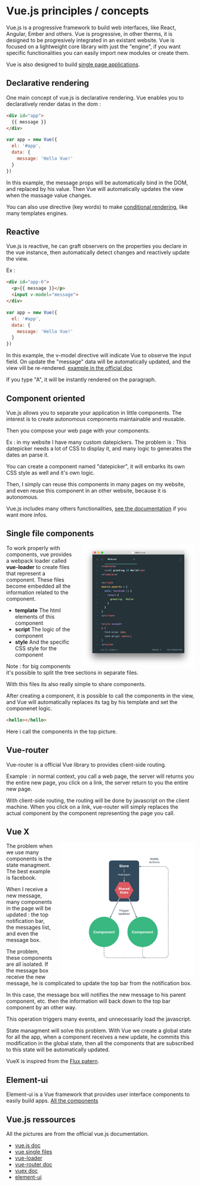# Vue.js principles / concepts

Vue.js is a progressive framework to build web interfaces, like React, Angular, Ember and others. Vue is progressive, in other therms, it is designed to be progresively integrated in an existant website. Vue is focused on a lightweight core library with just the "engine", if you want specific functionalities you can easily import new modules or create them.

Vue is also designed to build [single page applications](https://en.wikipedia.org/wiki/Single-page_application).

## Declarative rendering

One main concept of vue.js is declarative rendering. Vue enables you to declaratively render datas in the dom :

```html
<div id="app">
  {{ message }}
</div>
```
```js
var app = new Vue({
  el: '#app',
  data: {
    message: 'Hello Vue!'
  }
})
```

In this example, the message props will be automatically bind in the DOM, and replaced by his value. Then Vue will automatically updates the view when the massage value changes.

You can also use directive (key words) to make [conditional rendering](https://vuejs.org/v2/guide/#Conditionals-and-Loops), like many templates engines.

## Reactive

Vue.js is reactive, he can graft observers on the properties you declare in the vue instance, then automatically detect changes and reactively update the view.

Ex :
```html
<div id="app-6">
  <p>{{ message }}</p>
  <input v-model="message">
</div>
```
```js
var app = new Vue({
  el: '#app',
  data: {
    message: 'Hello Vue!'
  }
})
```

In this example, the v-model directive will indicate Vue to observe the input field. On update the "message" data will be automatically updated, and the view vill be re-rendered. [example in the official doc](https://vuejs.org/v2/guide/#Handling-User-Input)

If you type "A", it will be instantly rendered on the paragraph.

## Component oriented

Vue.js allows you to separate your application in little components. The interest is to create autonomous components maintainable and reusable.

Then you compose your web page with your components.

Ex : in my website I have many custom datepickers. The problem is : This datepicker needs a lot of CSS to display it, and many logic to generates the dates an parse it.

You can create a component named "datepicker", it will embarks its own CSS style as well and it's own logic.

Then, I simply can reuse this components in many pages on my website, and even reuse this component in an other website, because it is autonomous.

Vue.js includes many others functionalities, [see the documentation](https://vuejs.org/v2/guide/#Composing-with-Components) if you want more infos.

## Single file components

<img src="singlefile.png" width="300px" style="float: right; margin-left: 20px;"/>

To work properly with components, vue provides a webpack loader called **vue-loader** to create files that represent a component. These files become embedded all the information related to the component.

* **template** The html elements of this component
* **script** The logic of the component
* **style** And the specific CSS style for the component

Note : for big components it's possible to split the tree sections in separate files.

With this files its also really simple to share components.

After creating a component, it is possible to call the components in the view, and Vue will automatically replaces its tag by his template and set the componenet logic.

```html
<hello></hello>
```
Here i call the components in the top picture.

## Vue-router

Vue-router is a official Vue library to provides client-side routing.

Example : in normal context, you call a web page, the server will returns you the entire new page, you click on a link, the server return to you the entire new page.

With client-side routing, the routing will be done by javascript on the client machine. When you click on a link, vue-router will simply replaces the actual component by the component representing the page you call.

## Vue X

<img src="vuex.png" width="360px" style="float: right; margin-left: 20px;"/>

The problem when we use many components is the state managment. The best example is facebook.

When I receive a new message, many components in the page will be updated : the top notification bar, the messages list, and even the message box.

The problem, these components are all isolated. If the message box receive the new message, he is complicated to update the top bar from the notification box.

In this case, the message box will notifies the new message to his parent component, etc. then the information will back down to the top bar component by an other way.

This operation triggers many events, and unnecessarily load the javascript.

State managment will solve this problem. With Vue we create a global state for all the app, when a component receives a new update, he commits this modification in the global state, then all the components that are subscribed to this state will be automatically updated.

VueX is inspired from the [Flux patern](https://facebook.github.io/flux/).

## Element-ui

Element-ui is a Vue framework that provides user interface components to easily build apps. [All the components](http://element.eleme.io/#/en-US/component/installation)

## Vue.js ressources

All the pictures are from the official vue.js documentation.

* [vue.js doc](https://vuejs.org/v2/guide/)
* [vue single files](https://vuejs.org/v2/guide/single-file-components.html)
* [vue-loader](https://vue-loader.vuejs.org/en/)
* [vue-router doc](https://router.vuejs.org/en/)
* [vuex doc](https://vuex.vuejs.org/en/)
* [element-ui](http://element.eleme.io/#/en-US/component/installation)
